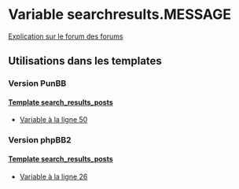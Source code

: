 # Variable searchresults.MESSAGE
[Explication sur le forum des forums](http://forum.forumactif.com/t294113-listing-des-variables#searchresults.MESSAGE)

## Utilisations dans les templates

### Version PunBB

#### [Template search_results_posts](punbb/search_results_posts.md)
* [Variable à la ligne 50](../punbb/search_results_posts.tpl#L50)

### Version phpBB2

#### [Template search_results_posts](subsilver/search_results_posts.md)
* [Variable à la ligne 26](../subsilver/search_results_posts.tpl#L26)